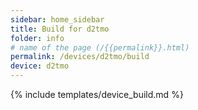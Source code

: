 ```yaml
---
sidebar: home_sidebar
title: Build for d2tmo
folder: info
# name of the page (/{{permalink}}.html)
permalink: /devices/d2tmo/build
device: d2tmo
---
```

{% include templates/device_build.md %}
